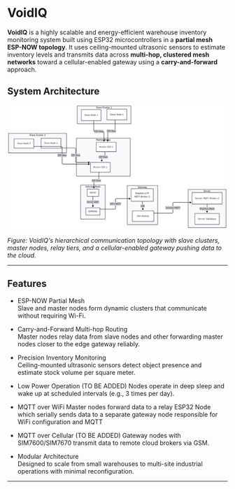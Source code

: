 # VoidIQ
**VoidIQ** is a highly scalable and energy-efficient warehouse inventory monitoring system built using ESP32 microcontrollers in a **partial mesh ESP-NOW topology**. It uses ceiling-mounted ultrasonic sensors to estimate inventory levels  and transmits data across **multi-hop, clustered mesh networks** toward a cellular-enabled gateway using a **carry-and-forward** approach.

## System Architecture

![VoidIQ Architecture](voidiq_architecture.png)

_Figure: VoidIQ's hierarchical communication topology with slave clusters, master nodes, relay tiers, and a cellular-enabled gateway pushing data to the cloud._

---

## Features

- ESP-NOW Partial Mesh  
  Slave and master nodes form dynamic clusters that communicate without requiring Wi-Fi.

- Carry-and-Forward Multi-hop Routing  
  Master nodes relay data from slave nodes and other forwarding master nodes closer to the edge gateway reliably.

- Precision Inventory Monitoring  
  Ceiling-mounted ultrasonic sensors detect object presence and estimate stock volume per square meter.

- Low Power Operation (TO BE ADDED) 
  Nodes operate in deep sleep and wake up at scheduled intervals (e.g., 3 times per day).

- MQTT over WiFi
  Master nodes forward data to a relay ESP32 Node which serially sends data to a separate gateway node responsible for WiFi configuration and MQTT 

- MQTT over Cellular  (TO BE ADDED)
  Gateway nodes with SIM7600/SIM7670 transmit data to remote cloud brokers via GSM.

- Modular Architecture  
  Designed to scale from small warehouses to multi-site industrial operations with minimal reconfiguration.

---
